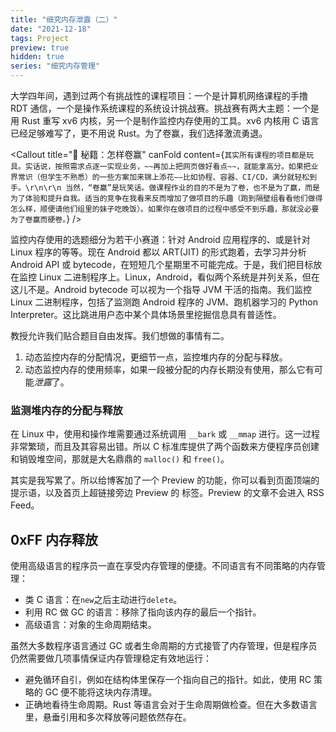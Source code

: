 ```yaml
---
title: "细究内存泄露（二）"
date: "2021-12-18"
tags: Project
preview: true
hidden: true
series: "细究内存管理"
---
```



大学四年间，遇到过两个有挑战性的课程项目：一个是计算机网络课程的手撸 RDT 通信，一个是操作系统课程的系统设计挑战赛。挑战赛有两大主题：一个是用 Rust 重写 xv6 内核，另一个是制作监控内存使用的工具。xv6 内核用 C 语言已经足够难写了，更不用说 Rust。为了卷赢，我们选择激流勇退。

<Callout title="🥊 秘籍：怎样卷赢" canFold content={`其实所有课程的项目都是玩具。实话说，按照需求点逐一实现业务，~~再加上把网页做好看点~~，就能拿高分。如果把业界常识（但学生不熟悉）的一些方案加来锦上添花——比如协程、容器、CI/CD，满分就轻松到手。\r\n\r\n 当然，“卷赢”是玩笑话。做课程作业的目的不是为了卷，也不是为了赢，而是为了体验和提升自我。适当的竞争在我看来反而增加了做项目的乐趣（跑到隔壁组看看他们做得怎么样，顺便请他们组里的妹子吃晚饭）。如果你在做项目的过程中感受不到乐趣，那就没必要为了卷赢而硬卷。`} />

监控内存使用的选题细分为若干小赛道：针对 Android 应用程序的、或是针对 Linux 程序的等等。现在 Android 都以 ART(JIT) 的形式跑着，去学习并分析 Android API 或 bytecode，在短短几个星期里不可能完成。于是，我们把目标放在监控 Linux 二进制程序上。Linux，Android，看似两个系统是并列关系，但在这儿不是。Android bytecode 可以视为一个指导 JVM 干活的指南。我们监控 Linux 二进制程序，包括了监测跑 Android 程序的 JVM、跑机器学习的 Python Interpreter。这比跳进用户态中某个具体场景里挖掘信息具有普适性。

教授允许我们贴合题目自由发挥。我们想做的事情有二。

1. 动态监控内存的分配情况，更细节一点，监控堆内存的分配与释放。
2. 动态监控内存的使用频率，如果一段被分配的内存长期没有使用，那么它有可能*泄露*了。


### 监测堆内存的分配与释放

在 Linux 中，使用和操作堆需要通过系统调用 `__bark` 或 `__mmap` 进行。这一过程非常繁琐，而且及其容易出错。所以 C 标准库提供了两个函数来方便程序员创建和销毁堆空间，那就是大名鼎鼎的 `malloc()` 和 `free()`。

<div className="flex flex-col space-y-2">
    <Dialog>
        马上医务工作者要来我房间做核酸检测，所以我先溜了。后续会讲到 Library 动态注入，二进制插桩，页分配器，系统调用追 踪等等一系列我们在项目中用到的方案。一定不会咕。
    </Dialog>
    <DialogBack>
        其实是我写累了。所以给博客加了一个 Preview 的功能，你可以看到页面顶端的提示语，以及首页上超链接旁边 Preview 的  标签。Preview 的文章不会进入 RSS Feed。
    </DialogBack>
</div>

## 0xFF 内存释放

使用高级语言的程序员一直在享受内存管理的便捷。不同语言有不同策略的内存管理：

- 类 C 语言：在`new`之后主动进行`delete`。
- 利用 RC 做 GC 的语言：移除了指向该内存的最后一个指针。
- 高级语言：对象的生命周期结束。

虽然大多数程序语言通过 GC 或者生命周期的方式接管了内存管理，但是程序员仍然需要做几项事情保证内存管理稳定有效地运行：

- 避免循环自引，例如在结构体里保存一个指向自己的指针。如此，使用 RC 策略的 GC 便不能将这块内存清理。
- 正确地看待生命周期。Rust 等语言会对于生命周期做检查。但在大多数语言里，悬垂引用和多次释放等问题依然存在。
